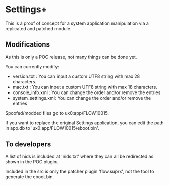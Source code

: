# Settings+ #

This is a proof of concept for a system application manipulation via a replicated and patched module.


## Modifications ##
As this is only a POC release, not many things can be done yet.

You can currently modify:
- version.txt        : You can input a custom UTF8 string with max 28 characters.
- mac.txt            : You can input a custom UTF8 string with max 18 characters.
- console_info.xml   : You can change the order and/or remove the entries
- system_settings.xml: You can change the order and/or remove the entries

Spoofed/modded files go to ux0:app/FLOW10015.

If you want to replace the original Settings application, you can edit the path in app.db to 'ux0:app/FLOW10015/eboot.bin'.


## To developers ##
A list of nids is included at 'nids.txt' where they can all be redirected as shown in the POC plugin.

Included in the src is only the patcher plugin 'flow.suprx', not the tool to generate the eboot.bin.
